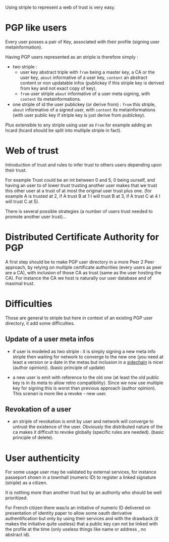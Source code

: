
Using striple to represent a web of trust is very easy.

# PGP like users

Every user posses a pair of Key, associated with their profile (signing user metainformation).

Having PGP users represented as an striple is therefore simply :
  - two striple :
    - user key abstract triple with `from` being a master key, a CA or the user key, `about` informative of a user key, `content` an abstract content or non updatable infos (publickey if this striple key is derived from key and not exact copy of key).
    - `from` user striple  `about` informative of a user meta signing, with `content` its metainformations.
  - one striple of id the user publickey (or derive from) : `from` this striple,  `about` informative of a signed user, with `content` its metainformations (with user public key if striple key is just derive from publickey).

Plus extensible to any striple using user as `From` for example adding an hcard (hcard should be split into multiple striple in fact).

# Web of trust

Introduction of trust and rules to infer trust to others users depending upon their trust.

For example Trust could be an int between 0 and 5, 0 being ourself, and having an user to of lower trust trusting another user makes that we trust this other user at a trust of at most the original user trust plus one. (for example A is trusted at 2, if A trust B at 1 I will trust B at 3, if A trust C at 4 I will trust C at 5).

There is several possible strategies (a number of users trust needed to promote another user trust)... 

# Distributed Certificate Authority for PGP

A first step should be to make PGP user directory in a more Peer 2 Peer approach, by relying on multiple certificate authorities (every users as peer are a CA), with inclusion of those CA as trust (same as the user hosting the CA).
For instance the CA we host is naturally our user database and of maximal trust.

# Difficulties

Those are general to striple but here in context of an existing PGP user directory, it add some difficulties.

## Update of a user meta infos

- if user is modeled as two striple : it is simply signing a new meta info striple then waiting for network to converge to the new one (you need at least a version or a date in the metas but inclusion in a [sidechain](./sidechain.md) is nicer (author opinion)). (basic principle of update)

- a new user is emit with reference to the old one (at least the old public key is in its meta to allow retro compatibility). Since we now use multiple key for signing this is worst than previous approach (author opinion). This scenari is more like a revoke - new user.

## Revokation of a user

- an striple of revokation is emit by user and network will converge to untrust the existence of the user. Obviously the distributed nature of the ca makes it difficult to revoke globally (specific rules are needed). (basic principle of delete).

# User authenticity

For some usage user may be validated by external services, for instance passeport shown in a townhall (numeric ID) to register a linked signature (striple) as a citizen.

It is nothing more than another trust but by an authority who should be well prioritized.

For French citizen there was/is an initiative of numeric ID delivered on presentation of identity paper to allow some oauth derivative authentification but only by using their services and with the drawback (it makes the initiative quite useless) that a public key can not be linked with the profile at the time (only useless things like name or address , no abstract id).

